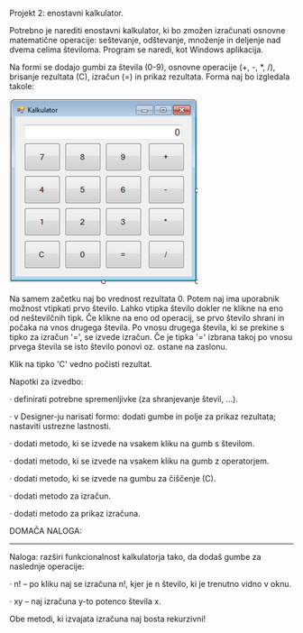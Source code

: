 Projekt 2: enostavni kalkulator.

Potrebno je narediti enostavni kalkulator, ki bo zmožen izračunati osnovne matematične operacije: seštevanje, odštevanje, množenje in deljenje nad dvema celima številoma. Program se naredi, kot Windows aplikacija.

Na formi se dodajo gumbi za števila (0-9), osnovne operacije (+, -, *, /), brisanje rezultata (C), izračun (=) in prikaz rezultata. Forma naj bo izgledala takole:

![Calculator Image](./calc.png)

Na samem začetku naj bo vrednost rezultata 0. Potem naj ima uporabnik možnost vtipkati prvo število. Lahko vtipka število dokler ne klikne na eno od neštevilčnih tipk. Če klikne na eno od operacij, se prvo število shrani in počaka na vnos drugega števila. Po vnosu drugega števila, ki se prekine s tipko za izračun '=', se izvede izračun. Če je tipka '=' izbrana takoj po vnosu prvega števila se isto število ponovi oz. ostane na zaslonu.

Klik na tipko 'C' vedno počisti rezultat.

Napotki za izvedbo:

· definirati potrebne spremenljivke (za shranjevanje števil, ...).

· v Designer-ju narisati formo: dodati gumbe in polje za prikaz rezultata; nastaviti ustrezne lastnosti.

· dodati metodo, ki se izvede na vsakem kliku na gumb s številom.

· dodati metodo, ki se izvede na vsakem kliku na gumb z operatorjem.

· dodati metodo, ki se izvede na gumbu za čiščenje (C).

· dodati metodo za izračun.

· dodati metodo za prikaz izračuna.

DOMAČA NALOGA:

---

Naloga: razširi funkcionalnost kalkulatorja tako, da dodaš gumbe za naslednje operacije:

· n! – po kliku naj se izračuna n!, kjer je n število, ki je trenutno vidno v oknu.

· xy – naj izračuna y-to potenco števila x.

Obe metodi, ki izvajata izračuna naj bosta rekurzivni!
